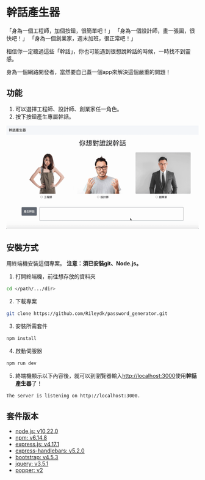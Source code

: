 # 幹話產生器

「身為一個工程師，加個按鈕，很簡單吧！」
「身為一個設計師，畫一張圖，很快吧！」
「身為一個創業家，週末加班，很正常吧！」

相信你一定聽過這些「幹話」，你也可能遇到很想說幹話的時候，一時找不到靈感。

身為一個網路開發者，當然要自己蓋一個app來解決這個嚴重的問題！

## 功能

1. 可以選擇工程師、設計師、創業家任一角色。
2. 按下按鈕產生專屬幹話。

![image](https://github.com/Rileydk/trash_talk_generator/blob/d3956d88a4e7971c5fef109dfe446393dd8c50ca/Hnet.com-image.gif?raw=true)

## 安裝方式

用終端機安裝這個專案。
**注意：須已安裝git、Node.js。**

1. 打開終端機，前往想存放的資料夾
  ```bash
  cd </path/.../dir>
  ```
2. 下載專案
  ```bash
  git clone https://github.com/Rileydk/password_generator.git
  ```
3. 安裝所需套件
  ```bash
  npm install
  ```
4. 啟動伺服器
  ```bash
  npm run dev
  ```
5. 終端機顯示以下內容後，就可以到瀏覽器輸入[http://localhost:3000](http://localhost:3000)使用**幹話產生器**了！
  ```bash
  The server is listening on http://localhost:3000.
  ```

## 套件版本

- [node.js: v10.22.0](https://nodejs.org/en/)
- [npm: v6.14.8](https://www.npmjs.com/)
- [express.js: v4.17.1](https://www.npmjs.com/package/express)
- [express-handlebars: v5.2.0](https://www.npmjs.com/package/express-handlebars)
- [bootstrap: v4.5.3](https://getbootstrap.com/)
- [jquery: v3.5.1](https://jquery.com/download/)
- [popper: v2](https://popper.js.org/)
